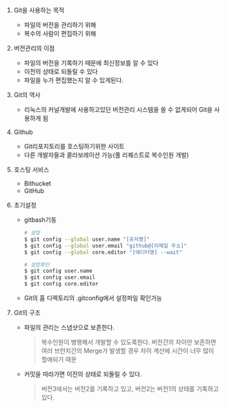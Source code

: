 1. Git을 사용하는 목적
    - 파일의 버전을 관리하기 위해
    - 복수의 사람이 편집하기 위해

2. 버전관리의 이점
    - 파일의 버전을 기록하기 때문에 최신정보를 알 수 있다
    - 이전의 상태로 되돌릴 수 있다
    - 파일을 누가 편집했는지 알 수 있게된다.
    
3. Git의 역사
    - 리눅스의 커널개발에 사용하고있던 버전관리 시스템을 쓸 수 없게되어 Git을 사용하게 됨

4. Github
    - Git리포지토리를 호스팅하기위한 사이트
    - 다른 개발자들과 콜라보레이션 가능(풀 리퀘스트로 복수인원 개발)

5. 호스팅 서비스
    - Bithucket
    - GitHub

6. 초기설정
    - gitbash기동
        ~~~bash
        # 설정
        $ git config --global user.name "[유저명]"
        $ git config --global user.email "github@[이메일 주소]"
        $ git config --global core.editor "[에디터명] --wait"
        
        # 설정확인
        $ git config user.name
        $ git config user.email
        $ git config core.editor
        ~~~
    - Git의 홈 디렉토리의 .gitconfig에서 설정파일 확인가능

7. Git의 구조
    - 파일의 관리는 스냅샷으로 보존한다.
        > 복수인원이 병행해서 개발할 수 있도록한다. 버전간의 차이만 보존하면 여러 브런치간의 Merge가 발생할 경우 차이 계산에 시간이 너무 많이 할애되기 때문
    
    - 커밋을 따라가면 이전의 상태로 되돌릴 수 있다.
        > 버전3에서는 버전2를 기록하고 있고, 버전2는 버전1의 상태를 기록하고 있다.
    
    